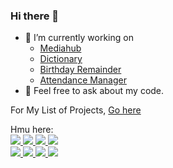 ### Hi there 👋

- 🔭 I’m currently working on 
    * [Mediahub](https://github.com/Sharkaboi/MediaHub)
    * [Dictionary](https://github.com/Sharkaboi/Dictionary)
    * [Birthday Remainder](https://github.com/Sharkaboi/Birthday_Remainder)
    * [Attendance Manager](https://github.com/Sharkaboi/AttendanceManager)
- 💬 Feel free to ask about my code.

For My List of Projects, [Go here](https://gist.github.com/Sharkaboi/e1f63145591a5d118d5612f1bdc78417)

Hmu here:  
<a href="https://twitter.com/Cyber_Shark_YT" alt="Twitter">
   <img src="https://img.shields.io/badge/Twitter-%40Cyber__Shark__YT-blue" />
</a>
<a href="https://www.reddit.com/user/SharkaBoi" alt="Reddit">
   <img src="https://img.shields.io/badge/Reddit-u%2FSharkaBoi-orange" />
</a>
<a href="https://www.twitch.tv/cyber_shark" alt="Twitch">
   <img src="https://img.shields.io/badge/Twitch-cyber__shark-blueviolet" />
</a>
<a href="https://www.youtube.com/channel/UCQm5gZ7aw5qSqtg7VF6KAhg" alt="YT">
   <img src="https://img.shields.io/badge/Youtube-Cyber%20SharK-red" />
</a>
<br>
<a href="https://discord.com/invite/3h9d7z4" alt="Discord">
   <img src="https://img.shields.io/badge/Discord-CyberShark%233467-9cf" />
</a>
<a href="https://medium.com/@cybershark" alt="Medium">
  <img src="https://img.shields.io/badge/Medium-%40cybershark-black" />
</a>
<a href="https://stackoverflow.com/users/12674960/cybershark" alt="SO">
  <img src="https://img.shields.io/badge/SO-CyberShark-orange" />
</a>
<a href="https://www.instagram.com/sharkaboiii/" alt="IG">
  <img src="https://img.shields.io/badge/IG-sharkaboiii-ff69b4" />
</a>
